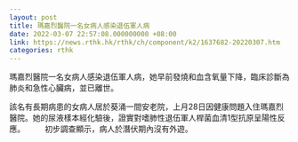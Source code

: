 ```yaml
---
layout: post
title: 瑪嘉烈醫院一名女病人感染退伍軍人病
date: 2022-03-07 22:57:08.000000000 +08:00
link: https://news.rthk.hk/rthk/ch/component/k2/1637682-20220307.htm
categories: rthk
---
```


瑪嘉烈醫院一名女病人感染退伍軍人病，她早前發燒和血含氧量下降，臨床診斷為肺炎和急性心臟病，並已離世。

該名有長期病患的女病人居於葵涌一間安老院，上月28日因健康問題入住瑪嘉烈醫院。她的尿液樣本經化驗後，證實對嗜肺性退伍軍人桿菌血清1型抗原呈陽性反應。
　　 
初步調查顯示，病人於潛伏期內沒有外遊。

